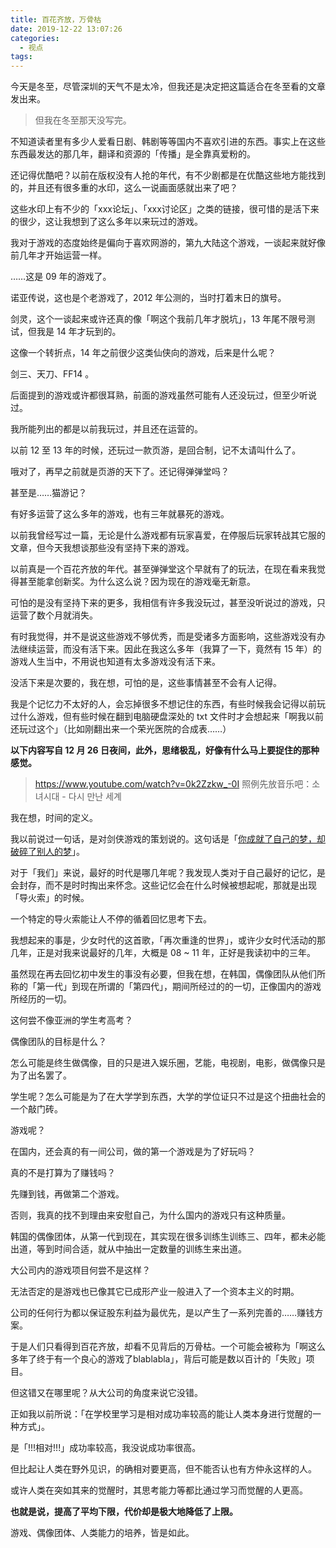 ```yaml
---
title: 百花齐放，万骨枯
date: 2019-12-22 13:07:26
categories:
  - 视点
tags:
---
```


今天是冬至，尽管深圳的天气不是太冷，但我还是决定把这篇适合在冬至看的文章发出来。

> 但我在冬至那天没写完。

不知道读者里有多少人爱看日剧、韩剧等等国内不喜欢引进的东西。事实上在这些东西最发达的那几年，翻译和资源的「传播」是全靠真爱粉的。

<!-- more -->

还记得优酷吧？以前在版权没有人抢的年代，有不少剧都是在优酷这些地方能找到的，并且还有很多重的水印，这么一说画面感就出来了吧？

这些水印上有不少的「xxx论坛」、「xxx讨论区」之类的链接，很可惜的是活下来的很少，这让我想到了这么多年以来玩过的游戏。

我对于游戏的态度始终是偏向于喜欢网游的，第九大陆这个游戏，一谈起来就好像前几年才开始运营一样。

……这是 09 年的游戏了。

诺亚传说，这也是个老游戏了，2012 年公测的，当时打着末日的旗号。

剑灵，这个一谈起来或许还真的像「啊这个我前几年才脱坑」，13 年尾不限号测试，但我是 14 年才玩到的。

这像一个转折点，14 年之前很少这类仙侠向的游戏，后来是什么呢？

剑三、天刀、FF14 。

后面提到的游戏或许都很耳熟，前面的游戏虽然可能有人还没玩过，但至少听说过。

我所能列出的都是以前我玩过，并且还在运营的。

以前 12 至 13 年的时候，还玩过一款页游，是回合制，记不太请叫什么了。

哦对了，再早之前就是页游的天下了。还记得弹弹堂吗？

甚至是……猫游记？

有好多运营了这么多年的游戏，也有三年就暴死的游戏。

以前我曾经写过一篇，无论是什么游戏都有玩家喜爱，在停服后玩家转战其它服的文章，但今天我想谈那些没有坚持下来的游戏。

以前真是一个百花齐放的年代。甚至弹弹堂这个早就有了的玩法，在现在看来我觉得甚至能拿创新奖。为什么这么说？因为现在的游戏毫无新意。

可怕的是没有坚持下来的更多，我相信有许多我没玩过，甚至没听说过的游戏，只运营了数个月就消失。

有时我觉得，并不是说这些游戏不够优秀，而是受诸多方面影响，这些游戏没有办法继续运营，而没有活下来。因此在我这么多年（我算了一下，竟然有 15 年）的游戏人生当中，不用说也知道有太多游戏没有活下来。

没活下来是次要的，我在想，可怕的是，这些事情甚至不会有人记得。

我是个记忆力不太好的人，会忘掉很多不想记住的东西，有些时候我会记得以前玩过什么游戏，但有些时候在翻到电脑硬盘深处的 txt 文件时才会想起来「啊我以前还玩过这个」（比如刚翻出来一个荣光医院的合成表……）

**以下内容写自 12 月 26 日夜间，此外，思绪极乱，好像有什么马上要捉住的那种感觉。**

> https://www.youtube.com/watch?v=0k2Zzkw_-0I 
> 照例先放音乐吧：소녀시대 - 다시 만난 세계

我在想，时间的定义。

我以前说过一句话，是对剑侠游戏的策划说的。这句话是「[你成就了自己的梦，却破碎了别人的梦](https://www.ceplavia.com/2017/12/21/2017-12-21_%E5%89%91%E4%BE%A0%E9%A3%8EMMORPG%EF%BC%9A%E4%BD%A0%E6%88%90%E5%B0%B1%E4%BA%86%E8%87%AA%E5%B7%B1%E7%9A%84%E6%A2%A6%EF%BC%8C%E5%8D%B4%E7%A0%B4%E7%A2%8E%E4%BA%86%E5%88%AB%E4%BA%BA%E7%9A%84%E6%A2%A6/)」。

对于「我们」来说，最好的时代是哪几年呢？我发现人类对于自己最好的记忆，是会封存，而不是时时掏出来怀念。这些记忆会在什么时候被想起呢，那就是出现「导火索」的时候。

一个特定的导火索能让人不停的循着回忆思考下去。

我想起来的事是，少女时代的这首歌，「再次重逢的世界」，或许少女时代活动的那几年，正是对我来说最好的几年，大概是 08 ~ 11 年，正好是我读初中的三年。

虽然现在再去回忆初中发生的事没有必要，但我在想，在韩国，偶像团队从他们所称的「第一代」到现在所谓的「第四代」，期间所经过的的一切，正像国内的游戏所经历的一切。

这何尝不像亚洲的学生考高考？

偶像团队的目标是什么？

怎么可能是终生做偶像，目的只是进入娱乐圈，艺能，电视剧，电影，做偶像只是为了出名罢了。

学生呢？怎么可能是为了在大学学到东西，大学的学位证只不过是这个扭曲社会的一个敲门砖。

游戏呢？

在国内，还会真的有一间公司，做的第一个游戏是为了好玩吗？

真的不是打算为了赚钱吗？

先赚到钱，再做第二个游戏。

否则，我真的找不到理由来安慰自己，为什么国内的游戏只有这种质量。

韩国的偶像团体，从第一代到现在，其实现在很多训练生训练三、四年，都未必能出道，等到时间合适，就从中抽出一定数量的训练生来出道。

大公司内的游戏项目何尝不是这样？

无法否定的是游戏也已像其它已成形产业一般进入了一个资本主义的时期。

公司的任何行为都以保证股东利益为最优先，是以产生了一系列完善的……赚钱方案。

于是人们只看得到百花齐放，却看不见背后的万骨枯。一个可能会被称为「啊这么多年了终于有一个良心的游戏了blablabla」，背后可能是数以百计的「失败」项目。

但这错又在哪里呢？从大公司的角度来说它没错。

正如我以前所说：「在学校里学习是相对成功率较高的能让人类本身进行觉醒的一种方式」。

是「!!!相对!!!」成功率较高，我没说成功率很高。

但比起让人类在野外见识，的确相对要更高，但不能否认也有方仲永这样的人。

或许人类在突如其来的觉醒时，其思考能力等都比通过学习而觉醒的人更高。

**也就是说，提高了平均下限，代价却是极大地降低了上限。**

游戏、偶像团体、人类能力的培养，皆是如此。 